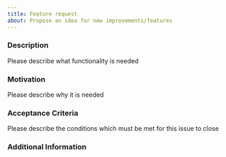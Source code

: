 ```yaml
---
title: Feature request
about: Propose an idea for new improvements/features
---
```


### Description

Please describe what functionality is needed

### Motivation

Please describe why it is needed

### Acceptance Criteria

Please describe the conditions which must be met for this issue to close

### Additional Information
